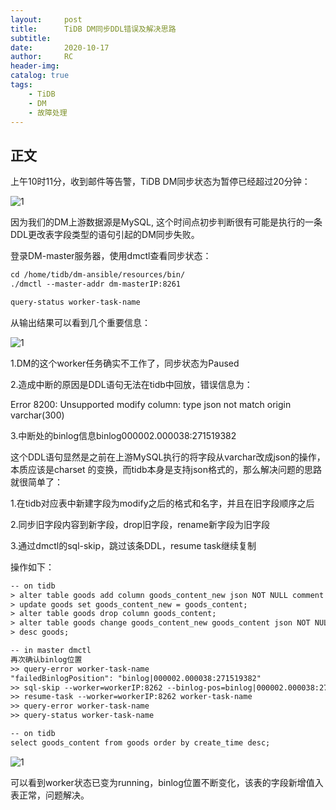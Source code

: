 ```yaml
---
layout:     post
title:      TiDB DM同步DDL错误及解决思路
subtitle:  	
date:       2020-10-17
author:     RC
header-img: 
catalog: true
tags:
    - TiDB
    - DM
    - 故障处理
---
```


## 正文

上午10时11分，收到邮件等告警，TiDB DM同步状态为暂停已经超过20分钟：

![1](https://i.postimg.cc/2Snh23Xf/1.png)

因为我们的DM上游数据源是MySQL, 这个时间点初步判断很有可能是执行的一条DDL更改表字段类型的语句引起的DM同步失败。

登录DM-master服务器，使用dmctl查看同步状态：

```html
cd /home/tidb/dm-ansible/resources/bin/
./dmctl --master-addr dm-masterIP:8261

query-status worker-task-name
```

从输出结果可以看到几个重要信息：

![1](https://i.postimg.cc/WzDJr4JC/2.png)

1.DM的这个worker任务确实不工作了，同步状态为Paused

2.造成中断的原因是DDL语句无法在tidb中回放，错误信息为：

Error 8200: Unsupported modify column: type json not match origin varchar(300)

3.中断处的binlog信息binlog000002.000038:271519382

这个DDL语句显然是之前在上游MySQL执行的将字段从varchar改成json的操作，本质应该是charset 的变换，而tidb本身是支持json格式的，那么解决问题的思路就很简单了：

1.在tidb对应表中新建字段为modify之后的格式和名字，并且在旧字段顺序之后

2.同步旧字段内容到新字段，drop旧字段，rename新字段为旧字段

3.通过dmctl的sql-skip，跳过该条DDL，resume task继续复制

操作如下：

```html
-- on tidb
> alter table goods add column goods_content_new json NOT NULL comment '商品内容' after goods_content;
> update goods set goods_content_new = goods_content;
> alter table goods drop column goods_content;
> alter table goods change goods_content_new goods_content json NOT NULL comment '商品内容';
> desc goods;
```

```html
-- in master dmctl
再次确认binlog位置
>> query-error worker-task-name
"failedBinlogPosition": "binlog|000002.000038:271519382"
>> sql-skip --worker=workerIP:8262 --binlog-pos=binlog|000002.000038:271519382 worker-task-name
>> resume-task --worker=workerIP:8262 worker-task-name
>> query-error worker-task-name
>> query-status worker-task-name
```

```html
-- on tidb
select goods_content from goods order by create_time desc;
```

![1](https://i.postimg.cc/rF159KH2/3.png)

可以看到worker状态已变为running，binlog位置不断变化，该表的字段新增值入表正常，问题解决。
